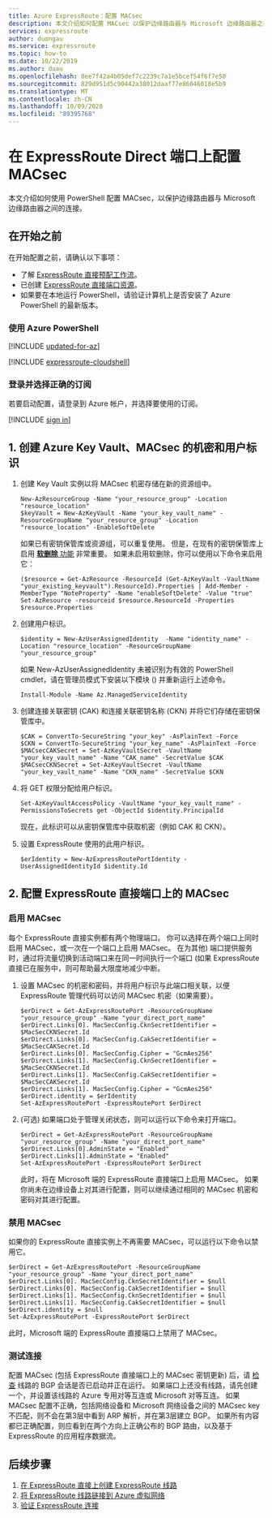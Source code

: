 ```yaml
---
title: Azure ExpressRoute：配置 MACsec
description: 本文介绍如何配置 MACsec 以保护边缘路由器与 Microsoft 边缘路由器之间的连接。
services: expressroute
author: duongau
ms.service: expressroute
ms.topic: how-to
ms.date: 10/22/2019
ms.author: duau
ms.openlocfilehash: 8ee7f42a4b05def7c2239c7a1e5bcef54f6f7e50
ms.sourcegitcommit: 829d951d5c90442a38012daaf77e86046018e5b9
ms.translationtype: MT
ms.contentlocale: zh-CN
ms.lasthandoff: 10/09/2020
ms.locfileid: "89395768"
---
```

# <a name="configure-macsec-on-expressroute-direct-ports"></a>在 ExpressRoute Direct 端口上配置 MACsec

本文介绍如何使用 PowerShell 配置 MACsec，以保护边缘路由器与 Microsoft 边缘路由器之间的连接。

## <a name="before-you-begin"></a>在开始之前

在开始配置之前，请确认以下事项：

* 了解 [ExpressRoute 直接预配工作流](expressroute-erdirect-about.md)。
* 已创建 [ExpressRoute 直接端口资源](expressroute-howto-erdirect.md)。
* 如果要在本地运行 PowerShell，请验证计算机上是否安装了 Azure PowerShell 的最新版本。

### <a name="working-with-azure-powershell"></a>使用 Azure PowerShell

[!INCLUDE [updated-for-az](../../includes/hybrid-az-ps.md)]

[!INCLUDE [expressroute-cloudshell](../../includes/expressroute-cloudshell-powershell-about.md)]

### <a name="sign-in-and-select-the-right-subscription"></a>登录并选择正确的订阅

若要启动配置，请登录到 Azure 帐户，并选择要使用的订阅。

   [!INCLUDE [sign in](../../includes/expressroute-cloud-shell-connect.md)]

## <a name="1-create-azure-key-vault-macsec-secrets-and-user-identity"></a>1. 创建 Azure Key Vault、MACsec 的机密和用户标识

1. 创建 Key Vault 实例以将 MACsec 机密存储在新的资源组中。

    ```azurepowershell-interactive
    New-AzResourceGroup -Name "your_resource_group" -Location "resource_location"
    $keyVault = New-AzKeyVault -Name "your_key_vault_name" -ResourceGroupName "your_resource_group" -Location "resource_location" -EnableSoftDelete 
    ```

    如果已有密钥保管库或资源组，可以重复使用。 但是，在现有的密钥保管库上启用 [**软删除** 功能](../key-vault/general/soft-delete-overview.md) 非常重要。 如果未启用软删除，你可以使用以下命令来启用它：

    ```azurepowershell-interactive
    ($resource = Get-AzResource -ResourceId (Get-AzKeyVault -VaultName "your_existing_keyvault").ResourceId).Properties | Add-Member -MemberType "NoteProperty" -Name "enableSoftDelete" -Value "true"
    Set-AzResource -resourceid $resource.ResourceId -Properties $resource.Properties
    ```
2. 创建用户标识。

    ```azurepowershell-interactive
    $identity = New-AzUserAssignedIdentity  -Name "identity_name" -Location "resource_location" -ResourceGroupName "your_resource_group"
    ```

    如果 New-AzUserAssignedIdentity 未被识别为有效的 PowerShell cmdlet，请在管理员模式下安装以下模块 () 并重新运行上述命令。

    ```azurepowershell-interactive
    Install-Module -Name Az.ManagedServiceIdentity
    ```
3. 创建连接关联密钥 (CAK) 和连接关联密钥名称 (CKN) 并将它们存储在密钥保管库中。

    ```azurepowershell-interactive
    $CAK = ConvertTo-SecureString "your_key" -AsPlainText -Force
    $CKN = ConvertTo-SecureString "your_key_name" -AsPlainText -Force
    $MACsecCAKSecret = Set-AzKeyVaultSecret -VaultName "your_key_vault_name" -Name "CAK_name" -SecretValue $CAK
    $MACsecCKNSecret = Set-AzKeyVaultSecret -VaultName "your_key_vault_name" -Name "CKN_name" -SecretValue $CKN
    ```
4. 将 GET 权限分配给用户标识。

    ```azurepowershell-interactive
    Set-AzKeyVaultAccessPolicy -VaultName "your_key_vault_name" -PermissionsToSecrets get -ObjectId $identity.PrincipalId
    ```

   现在，此标识可以从密钥保管库中获取机密（例如 CAK 和 CKN）。
5. 设置 ExpressRoute 使用的此用户标识。

    ```azurepowershell-interactive
    $erIdentity = New-AzExpressRoutePortIdentity -UserAssignedIdentityId $identity.Id
    ```
 
## <a name="2-configure-macsec-on-expressroute-direct-ports"></a>2. 配置 ExpressRoute 直接端口上的 MACsec

### <a name="to-enable-macsec"></a>启用 MACsec

每个 ExpressRoute 直接实例都有两个物理端口。 你可以选择在两个端口上同时启用 MACsec，或一次在一个端口上启用 MACsec。 在为其他) 端口提供服务时，通过将流量切换到活动端口来在同一时间执行一个端口 (如果 ExpressRoute 直接已在服务中，则可帮助最大限度地减少中断。

1. 设置 MACsec 的机密和密码，并将用户标识与此端口相关联，以便 ExpressRoute 管理代码可以访问 MACsec 机密（如果需要）。

    ```azurepowershell-interactive
    $erDirect = Get-AzExpressRoutePort -ResourceGroupName "your_resource_group" -Name "your_direct_port_name"
    $erDirect.Links[0]. MacSecConfig.CknSecretIdentifier = $MacSecCKNSecret.Id
    $erDirect.Links[0]. MacSecConfig.CakSecretIdentifier = $MacSecCAKSecret.Id
    $erDirect.Links[0]. MacSecConfig.Cipher = "GcmAes256"
    $erDirect.Links[1]. MacSecConfig.CknSecretIdentifier = $MacSecCKNSecret.Id
    $erDirect.Links[1]. MacSecConfig.CakSecretIdentifier = $MacSecCAKSecret.Id
    $erDirect.Links[1]. MacSecConfig.Cipher = "GcmAes256"
    $erDirect.identity = $erIdentity
    Set-AzExpressRoutePort -ExpressRoutePort $erDirect
    ```
2.  (可选) 如果端口处于管理关闭状态，则可以运行以下命令来打开端口。

    ```azurepowershell-interactive
    $erDirect = Get-AzExpressRoutePort -ResourceGroupName "your_resource_group" -Name "your_direct_port_name"
    $erDirect.Links[0].AdminState = "Enabled"
    $erDirect.Links[1].AdminState = "Enabled"
    Set-AzExpressRoutePort -ExpressRoutePort $erDirect
    ```

    此时，将在 Microsoft 端的 ExpressRoute 直接端口上启用 MACsec。 如果你尚未在边缘设备上对其进行配置，则可以继续通过相同的 MACsec 机密和密码对其进行配置。

### <a name="to-disable-macsec"></a>禁用 MACsec

如果你的 ExpressRoute 直接实例上不再需要 MACsec，可以运行以下命令以禁用它。

```azurepowershell-interactive
$erDirect = Get-AzExpressRoutePort -ResourceGroupName "your_resource_group" -Name "your_direct_port_name"
$erDirect.Links[0]. MacSecConfig.CknSecretIdentifier = $null
$erDirect.Links[0]. MacSecConfig.CakSecretIdentifier = $null
$erDirect.Links[1]. MacSecConfig.CknSecretIdentifier = $null
$erDirect.Links[1]. MacSecConfig.CakSecretIdentifier = $null
$erDirect.identity = $null
Set-AzExpressRoutePort -ExpressRoutePort $erDirect
```

此时，Microsoft 端的 ExpressRoute 直接端口上禁用了 MACsec。

### <a name="test-connectivity"></a>测试连接
配置 MACsec (包括 ExpressRoute 直接端口上的 MACsec 密钥更新) 后，请 [检查](expressroute-troubleshooting-expressroute-overview.md) 线路的 BGP 会话是否已启动并正在运行。 如果端口上还没有线路，请先创建一个，并设置该线路的 Azure 专用对等互连或 Microsoft 对等互连。 如果 MACsec 配置不正确，包括网络设备和 Microsoft 网络设备之间的 MACsec key 不匹配，则不会在第3层中看到 ARP 解析，并在第3层建立 BGP。 如果所有内容都已正确配置，则应看到在两个方向上正确公布的 BGP 路由，以及基于 ExpressRoute 的应用程序数据流。

## <a name="next-steps"></a>后续步骤
1. [在 ExpressRoute 直接上创建 ExpressRoute 线路](expressroute-howto-erdirect.md)
2. [将 ExpressRoute 线路链接到 Azure 虚拟网络](expressroute-howto-linkvnet-arm.md)
3. [验证 ExpressRoute 连接](expressroute-troubleshooting-expressroute-overview.md)
